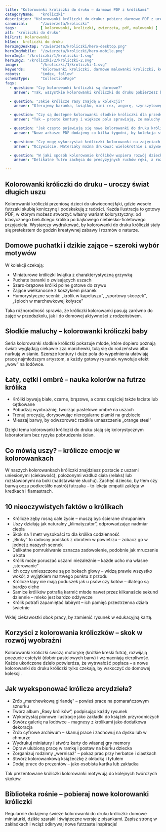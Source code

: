```yaml
---
title: "Kolorowanki króliczki do druku – darmowe PDF z królikami"
categoryName:   "kroliczki"
description: "Kolorowanki króliczki do druku: pobierz darmowe PDF z uroczymi królikami domowymi i polnymi. Drukuj, koloruj i twórz własną galerię skaczących futrzaków!"
canonical:      "/zwierzeta/kroliczki"
tags:           [ kolorowanki, kroliczki, zwierzeta, pdf, malowanki ]
alt: 'króliczki do druku'
h1First: Kolorowanki
h1Sec:  kroliczki do druku
heroImgDesktop: "/zwierzeta/kroliczki/hero-desktop.png"
heroImgMobile:  "/zwierzeta/kroliczki/hero-mobile.png"
heroImg1: "/kroliczki/1/kroliczki-1.svg"
heroImg2: "/kroliczki/2/kroliczki-2.svg"
image:          "/kroliczki/1/kroliczki-1.svg"
keywords:       "kolorowanki kroliczki, darmowe malowanki kroliczki, kolorowanki zwierzeta"
robots:         "index, follow"
schemaType:     "CollectionPage"
faqs:
  - question: "Czy kolorowanki króliczki są darmowe?"
    answer: "Tak, wszystkie kolorowanki króliczki do druku pobierzesz bez logowania i bez opłat."

  - question: "Jakie królicze rasy znajdę w kolekcji?"
    answer: "Oferujemy baranka, lwiątko, mini rex, angorę, szynszylowego oraz klasycznego królika polnego."

  - question: "Czy są dostępne kolorowanki słodkie króliczki dla przedszkolaków?"
    answer: "Tak – proste kontury i większe pola sprawiają, że maluchy łatwo pokolorują urocze kicające maluchy."

  - question: "Jak często pojawiają się nowe kolorowanki do druku króliczki?"
    answer: "Nowe arkusze PDF dodajemy co kilka tygodni, by kolekcja stale rosła."

  - question: "Czy mogę wykorzystać króliczki kolorowanki na zajęciach edukacyjnych?"
    answer: "Oczywiście. Materiały można drukować wielokrotnie i używać podczas lekcji plastyki lub przyrody."

  - question: "W jaki sposób kolorowanie królików wspiera rozwój dziecka?"
    answer: "Delikatne futro zachęca do precyzyjnych ruchów ręki, a rozmowa o uszach i skokach rozwija ciekawość przyrodniczą."

---
```

## Kolorowanki króliczki do druku – uroczy świat długich uszu
Kolorowanki króliczki przeniosą dzieci do ukwieconej łąki, gdzie wesołe futrzaki skubią koniczynę i podskakują z radości. Każda ilustracja to gotowy PDF, w którym możesz stworzyć własny wariant kolorystyczny: od klasycznego bielutkiego królika po bajkowego niebiesko-fioletowego przyjaciela. Wystarczy wydrukować, by kolorowanki do druku króliczki stały się pretekstem do godzin kreatywnej zabawy i rozmów o naturze.

## Domowe puchatki i dzikie zające – szeroki wybór motywów
W kolekcji czekają:

<ul class="grid grid-cols-1 mb-3 sm:grid-cols-2 md:grid-cols-3 lg:grid-cols-5 gap-x-6 gap-y-3 text-center text-base md:text-lg font-light max-w-5xl mx-auto"> <li class="bg-none text-black p-2 flex items-center justify-center font-medium rounded border-4 border-dotted border-orange-500">Miniaturowe króliczki lwiątka z charakterystyczną grzywką</li> <li class="bg-none text-black p-2 flex items-center justify-center font-medium rounded border-4 border-dotted border-tertiary-400">Puchate baranki o zwisających uszach</li> <li class="bg-none text-black p-2 flex items-center justify-center font-medium rounded border-4 border-dotted border-yellow-500">Szaro-brązowe króliki polne gotowe do zrywu</li> <li class="bg-none text-black p-2 flex items-center justify-center font-medium rounded border-4 border-dotted border-sec-500">Zające wielkanocne z koszykiem pisanek</li> <li class="bg-none text-black p-2 flex items-center justify-center font-medium rounded border-4 border-dotted border-main-500">Humorystyczne scenki: „królik w kapeluszu”, „sportowy skoczek”, „śpioch w marchewkowej kołysce”</li> </ul>
Taka różnorodność sprawia, że króliczki kolorowanki pasują zarówno do zajęć w przedszkolu, jak i do domowej aktywności z rodzeństwem.

## Słodkie maluchy – kolorowanki króliczki baby
Seria kolorowanki słodkie króliczki pokazuje młode, które dopiero poznają świat: wyglądają ciekawie zza marchewki, tulą się do rodzeństwa albo nurkują w sianie. Szersze kontury i duże pola do wypełnienia ułatwiają pracę najmłodszym artystom, a każdy gotowy rysunek wywołuje efekt „wow” na lodówce.

## Łaty, cętki i ombré – nauka kolorów na futrze królika
<ul class="grid grid-cols-1 mb-3 sm:grid-cols-2 md:grid-cols-3 lg:grid-cols-5 gap-x-6 gap-y-3 text-center text-base md:text-lg font-light max-w-5xl mx-auto"> <li class="bg-none text-black p-2 flex items-center justify-center font-medium rounded border-4 border-dotted border-orange-500">Króliki bywają białe, czarne, brązowe, a coraz częściej także łaciate lub cętkowane</li> <li class="bg-none text-black p-2 flex items-center justify-center font-medium rounded border-4 border-dotted border-tertiary-400">Pobudzaj wyobraźnię, tworząc pastelowe ombré na uszach</li> <li class="bg-none text-black p-2 flex items-center justify-center font-medium rounded border-4 border-dotted border-yellow-500">Trenuj precyzję, dorysowując nieregularne plamki na grzbiecie</li> <li class="bg-none text-black p-2 flex items-center justify-center font-medium rounded border-4 border-dotted border-sec-500">Mieszaj barwy, by odwzorować rzadkie umaszczenie „orange steel”</li> </ul>
Dzięki temu kolorowanki króliczki do druku stają się kolorystycznym laboratorium bez ryzyka pobrudzenia ścian.

## Co mówią uszy? – królicze emocje w kolorowankach
W naszych kolorowankach króliczki znajdziesz postacie z uszami uniesionymi (ciekawość), położonymi wzdłuż ciała (relaks) lub rozstawionymi na boki (nadstawianie słuchu). Zachęć dziecko, by tłem czy barwą oczu podkreśliło nastrój futrzaka – to lekcja empatii zaklęta w kredkach i flamastrach.

## 10 nieoczywistych faktów o królikach

<ul class="grid grid-cols-1 mb-3 sm:grid-cols-2 md:grid-cols-3 lg:grid-cols-5 gap-x-6 gap-y-3 text-center text-base md:text-lg font-light max-w-5xl mx-auto">
  <li class="bg-none text-black p-2 flex items-center justify-center font-medium rounded border-4 border-dotted border-orange-500">Królicze zęby rosną całe życie – muszą być ścierane chrupaniem</li>
  <li class="bg-none text-black p-2 flex items-center justify-center font-medium rounded border-4 border-dotted border-tertiary-400">Uszy działają jak naturalny „klimatyzator”, odprowadzając nadmiar ciepła</li>
  <li class="bg-none text-black p-2 flex items-center justify-center font-medium rounded border-4 border-dotted border-yellow-500">Skok na 1 metr wysokości to dla królika codzienność</li>
  <li class="bg-none text-black p-2 flex items-center justify-center font-medium rounded border-4 border-dotted border-sec-500">„Binky” to radosny podskok z obrotem w powietrzu – zobacz go w jednej z naszych scenek</li>
  <li class="bg-none text-black p-2 flex items-center justify-center font-medium rounded border-4 border-dotted border-main-500">Delikatne pomrukiwanie oznacza zadowolenie, podobnie jak mruczenie u kota</li>
  <li class="bg-none text-black p-2 flex items-center justify-center font-medium rounded border-4 border-dotted border-orange-500">Królik może poruszać uszami niezależnie – każde ucho ma własne „sterowanie”</li>
  <li class="bg-none text-black p-2 flex items-center justify-center font-medium rounded border-4 border-dotted border-tertiary-400">Ich oczy umieszczone są po bokach głowy – widzą prawie wszystko wokół, z wyjątkiem martwego punktu z przodu</li>
  <li class="bg-none text-black p-2 flex items-center justify-center font-medium rounded border-4 border-dotted border-yellow-500">Królicze łapy nie mają poduszek jak u psów czy kotów – dlatego są bardzo ciche</li>
  <li class="bg-none text-black p-2 flex items-center justify-center font-medium rounded border-4 border-dotted border-sec-500">Samice królików potrafią karmić młode nawet przez kilkanaście sekund dziennie – mleko jest bardzo odżywcze</li>
  <li class="bg-none text-black p-2 flex items-center justify-center font-medium rounded border-4 border-dotted border-main-500">Królik potrafi zapamiętać labirynt – ich pamięć przestrzenna działa świetnie</li>
</ul>

Wklej ciekawostki obok pracy, by zamienić rysunek w edukacyjną kartę.


## Korzyści z kolorowania króliczków – skok w rozwój wyobraźni
Kolorowanki króliczki ćwiczą motorykę (krótkie kreski futra), rozwijają poczucie estetyki (dobór pastelowych barw) i wzmacniają cierpliwość. Każde ukończone dzieło potwierdza, że wytrwałość popłaca – a nowe kolorowanki do druku króliczki tylko czekają, by wskoczyć do domowej kolekcji.

## Jak wyeksponować królicze arcydzieła?

<ul class="grid grid-cols-1 mb-3 sm:grid-cols-2 md:grid-cols-3 lg:grid-cols-5 gap-x-6 gap-y-3 text-center text-base md:text-lg font-light max-w-5xl mx-auto">
  <li class="bg-none text-black p-2 flex items-center justify-center font-medium rounded border-4 border-dotted border-orange-500">Zrób „marchewkową girlandę” – powieś prace na pomarańczowym sznurku</li>
  <li class="bg-none text-black p-2 flex items-center justify-center font-medium rounded border-4 border-dotted border-tertiary-400">Twórz album „Rasy królików”, podpisując każdy rysunek</li>
  <li class="bg-none text-black p-2 flex items-center justify-center font-medium rounded border-4 border-dotted border-yellow-500">Wykorzystaj pionowe ilustracje jako zakładki do książek przyrodniczych</li>
  <li class="bg-none text-black p-2 flex items-center justify-center font-medium rounded border-4 border-dotted border-sec-500">Stwórz galerię na lodówce – magnesy z królikami jako dodatkowa dekoracja</li>
  <li class="bg-none text-black p-2 flex items-center justify-center font-medium rounded border-4 border-dotted border-main-500">Zrób cyfrowe archiwum – skanuj prace i zachowuj na dysku lub w chmurze</li>
  <li class="bg-none text-black p-2 flex items-center justify-center font-medium rounded border-4 border-dotted border-orange-500">Wydrukuj miniatury i stwórz karty do własnej gry memory</li>
  <li class="bg-none text-black p-2 flex items-center justify-center font-medium rounded border-4 border-dotted border-tertiary-400">Opraw ulubioną pracę w ramkę i postaw na biurku dziecka</li>
  <li class="bg-none text-black p-2 flex items-center justify-center font-medium rounded border-4 border-dotted border-yellow-500">Zorganizuj rodzinny „wernisaż” – pokaz prac przy herbatce i ciastkach</li>
  <li class="bg-none text-black p-2 flex items-center justify-center font-medium rounded border-4 border-dotted border-sec-500">Stwórz kolorowankową książeczkę z okładką i tytułem</li>
  <li class="bg-none text-black p-2 flex items-center justify-center font-medium rounded border-4 border-dotted border-main-500">Dodaj prace do prezentów – jako osobista kartka lub zakładka</li>
</ul>

Tak prezentowane króliczki kolorowanki motywują do kolejnych twórczych skoków.


## Biblioteka rośnie – pobieraj nowe kolorowanki króliczki
Regularnie dodajemy świeże kolorowanki do druku króliczki: domowe miniaturki, dzikie szaraki i świąteczne wersje z pisankami. Zapisz stronę w zakładkach i wciąż odkrywaj nowe futrzaste inspiracje!